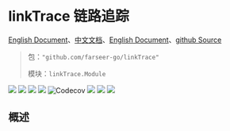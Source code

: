 # linkTrace 链路追踪
[English Document](https://farseer-go.gitee.io/en-us/)、[中文文档](https://farseer-go.gitee.io/)、[English Document](https://farseer-go.github.io/doc/en-us/)、[github Source](https://github.com/farseer-go/linkTrace)

> 包：`"github.com/farseer-go/linkTrace"`
>
> 模块：`linkTrace.Module`

![](https://img.shields.io/github/stars/farseer-go?style=social)
![](https://img.shields.io/github/license/farseer-go/linkTrace)
![](https://img.shields.io/github/go-mod/go-version/farseer-go/linkTrace)
![](https://img.shields.io/github/v/release/farseer-go/linkTrace)
![Codecov](https://img.shields.io/codecov/c/github/farseer-go/linkTrace)
![](https://img.shields.io/github/languages/code-size/farseer-go/linkTrace)
![](https://img.shields.io/github/directory-file-count/farseer-go/linkTrace)
![](https://goreportcard.com/badge/github.com/farseer-go/linkTrace)

## 概述